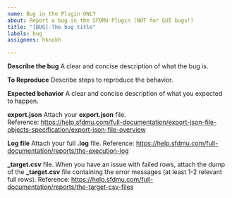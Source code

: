 ```yaml
---
name: Bug in the Plugin ONLY
about: Report a bug in the SFDMU Plugin (NOT for GUI bugs!)
title: "[BUG]-The bug title"
labels: bug
assignees: hknokh

---
```


**Describe the bug**
A clear and concise description of what the bug is.

**To Reproduce**
Describe steps to reproduce the behavior.

**Expected behavior**
A clear and concise description of what you expected to happen.

**export.json**
Attach your **export.json** file.  
Reference: https://help.sfdmu.com/full-documentation/export-json-file-objects-specification/export-json-file-overview

**Log file**
Attach your full **.log** file. 
Reference: https://help.sfdmu.com/full-documentation/reports/the-execution-log

**_target.csv** file.
When you have an issue with failed rows, attach the dump of the **_target.csv** file containing the error messages (at least 1-2 relevant full rows). 
Reference: https://help.sfdmu.com/full-documentation/reports/the-target-csv-files
